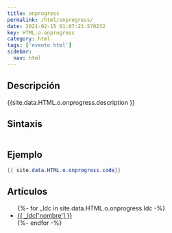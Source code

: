 ```yaml
---
title: onprogress
permalink: /html/onprogress/
date: 2021-02-15 01:07:21.570232
key: HTML.o.onprogress
category: html
tags: ['evento html']
sidebar: 
  nav: html
---
```


## Descripción
{{site.data.HTML.o.onprogress.description }}

## Sintaxis
~~~html
~~~

## Ejemplo
~~~java
{{ site.data.HTML.o.onprogress.code}}
~~~

## Artículos
<ul>
{%- for _ldc in site.data.HTML.o.onprogress.ldc -%}
   <li>
       <a href="{{_ldc['url'] }}">{{ _ldc['nombre'] }}</a>
   </li>
{%- endfor -%}
</ul>
